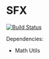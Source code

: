 # SFX
[![Build Status](https://travis-ci.org/Androbin/SFX.svg?branch=master)](https://travis-ci.org/Androbin/SFX)

Dependencies:
 - Math Utils